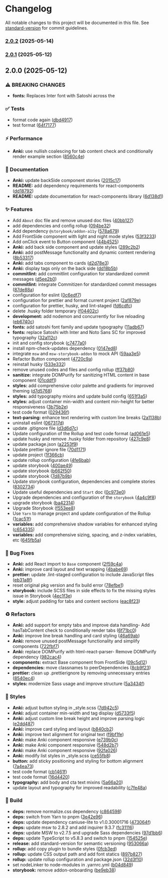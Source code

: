 # Changelog

All notable changes to this project will be documented in this file. See [standard-version](https://github.com/conventional-changelog/standard-version) for commit guidelines.

### [2.0.2](https://github.com/TecFancy/react-components/compare/v2.0.1...v2.0.2) (2025-05-14)

### [2.0.1](https://github.com/TecFancy/react-components/compare/v2.0.0...v2.0.1) (2025-05-12)

## 2.0.0 (2025-05-12)

### ⚠ BREAKING CHANGES

- **fonts:** Replaces Inter font with Satoshi across the

### ✅ Tests

- format code again ([dbd4917](https://github.com/TecFancy/react-components/commit/dbd49178cf976544f2243537ed65eb89b747d8b2))
- test format ([64f7177](https://github.com/TecFancy/react-components/commit/64f7177e8ce56e301f6bb7db0f9f3d84a0c64ebb))

### ⚡️ Performance

- **Anki:** use nullish coalescing for tab content check and conditionally render example section ([8560c4e](https://github.com/TecFancy/react-components/commit/8560c4ecf2ec0f39b0f5adc902489ca61a5e0273))

### 📝 Documentation

- **Anki:** update backSide component stories ([2015c17](https://github.com/TecFancy/react-components/commit/2015c176dfb20dfa1177dd5a43a0eedb09a5d02b))
- **README:** add dependency requirements for react-components ([dd18792](https://github.com/TecFancy/react-components/commit/dd18792e3648c1f5464923810a1c018193011621))
- **README:** update documentation for react-components library ([6d138d1](https://github.com/TecFancy/react-components/commit/6d138d15f5bf9d3fea78f0f079a6a7a36a845070))

### ✨ Features

- Add `About` doc file and remove unused doc files ([40bb127](https://github.com/TecFancy/react-components/commit/40bb12780af2cf462dfc39354901171515010ae1))
- add dependencies and config rollup ([094be32](https://github.com/TecFancy/react-components/commit/094be326ddfbb5829f43c5202e1f8af0bce9efff))
- Add dependency `@storybook/addon-a11y` ([578a679](https://github.com/TecFancy/react-components/commit/578a679af8647bf4803e595b26e37d0ef91141ac))
- Add FrontSide component with light and night mode styles ([53f3233](https://github.com/TecFancy/react-components/commit/53f32336fb90d6deae116de24ad55e390bce8e0f))
- Add onClick event to Button component ([44b4525](https://github.com/TecFancy/react-components/commit/44b4525f053595e43e144ed1d1aa08464f002842))
- **Anki:** add back side component and update styles ([289c2b2](https://github.com/TecFancy/react-components/commit/289c2b21da277e7df094d8ce352f9c1c4a410cf0))
- **Anki:** add postMessage functionality and dynamic content rendering ([8b53317](https://github.com/TecFancy/react-components/commit/8b53317c0be2870ce8db13aac537f07713328e52))
- **Anki:** add tabs component to cards ([d2d78e3](https://github.com/TecFancy/react-components/commit/d2d78e36e0f273ba5c0fa0e567efbd1489b6c633))
- **Anki:** display tags only on the back side ([dd18b5b](https://github.com/TecFancy/react-components/commit/dd18b5bf2aa64b0274e096deb10fcc98fa4a5504))
- **commitlint:** add commitlint configuration for standardized commit messages ([d5ee2b0](https://github.com/TecFancy/react-components/commit/d5ee2b0c0a9a1f2442e40a86d475cf2a2920ee73))
- **commitlint:** integrate Commitizen for standardized commit messages ([87de88a](https://github.com/TecFancy/react-components/commit/87de88aaf86267f0730f6360e32acd658a675360))
- configuration for eslint ([0c6edf7](https://github.com/TecFancy/react-components/commit/0c6edf73bc998011b0b7e2fbcb216e0c0314df43))
- configuration for prettier and format current project ([2af879e](https://github.com/TecFancy/react-components/commit/2af879e1cc59462e4d6c7776ce7bbf7c5c17b681))
- configuration for prettier, husky, and lint-staged ([fd6cdfc](https://github.com/TecFancy/react-components/commit/fd6cdfc4b465201a8ce7183bf0ce3974b75d79ed))
- delete .husky folder temporary ([f04402c](https://github.com/TecFancy/react-components/commit/f04402ca79865828d7845fecf4d44d42e2ea0eeb))
- **development:** add nodemon and concurrently for live reloading ([eb6740c](https://github.com/TecFancy/react-components/commit/eb6740c137f3f98e402dd6b2e385f49e7fc3c47a))
- **fonts:** add satoshi font family and update typography ([11adb67](https://github.com/TecFancy/react-components/commit/11adb67f9025416b9c1b21876182bedd21931e90))
- **fonts:** replace Satoshi with Inter and Noto Sans SC for improved typography ([32a112c](https://github.com/TecFancy/react-components/commit/32a112cbe051183657b7f252363bf165a6590d2d))
- init and config storybook ([c7477a0](https://github.com/TecFancy/react-components/commit/c7477a0041ef8bb4dc6a7d1f82c90337e6aab818))
- install npm-check-updates dependency ([0147ed8](https://github.com/TecFancy/react-components/commit/0147ed8c73bf89a42729e59a75dffda8df68cf22))
- integrate `msw` and `msw-storybook-addon` to mock API ([59aa3e5](https://github.com/TecFancy/react-components/commit/59aa3e57e56fb6ab894ca93f017b9e6410f7a8d0))
- Refactor Button component ([4720c9a](https://github.com/TecFancy/react-components/commit/4720c9a4892b077faddcdbfad3c2fd48fc5c6121))
- reinstall husky ([533e332](https://github.com/TecFancy/react-components/commit/533e3322a1a284e480bec22fafee94d081584ec5))
- remove unused codes and files and config rollup ([ff37b80](https://github.com/TecFancy/react-components/commit/ff37b8049a54ce695707df8cdfbd4dc5bd705120))
- **sanitize:** integrate DOMPurify for sanitizing HTML content in base component ([01cddf1](https://github.com/TecFancy/react-components/commit/01cddf1db26febd16553e302e2b09cd2afd4b654))
- **styles:** add comprehensive color palette and gradients for improved theming ([d7d5768](https://github.com/TecFancy/react-components/commit/d7d576889649bf269fcc90469d14ccf37b1d18c5))
- **styles:** add typography mixins and update build config ([651f3a5](https://github.com/TecFancy/react-components/commit/651f3a529fc2c5b0fc3a26f04cb8362e252135fc))
- **styles:** adjust container min-width and content min-height for better responsiveness ([3b75b2e](https://github.com/TecFancy/react-components/commit/3b75b2e53d13b4e3c52b62853a076bc056a07d47))
- test code format ([029436f](https://github.com/TecFancy/react-components/commit/029436fa0d19dbba6ea0f5fe0d4d34a2472cb345))
- **text-parsing:** enhance text rendering with custom line breaks ([2a1138b](https://github.com/TecFancy/react-components/commit/2a1138b159f5e914d3c081781e13d6a1f3cbb6cc))
- uninstall eslint ([067317d](https://github.com/TecFancy/react-components/commit/067317d77657004508640a282b386b553a52a4ae))
- update .gitignore file ([d3d6d7c](https://github.com/TecFancy/react-components/commit/d3d6d7c5b4a7043f8329cd052df0a038f478b879))
- Update configuration of the Rollup and test code format ([ad061e5](https://github.com/TecFancy/react-components/commit/ad061e59bc85858edecada51b1596e82f242d062))
- update husky and remove .husky folder from repository ([427c9e8](https://github.com/TecFancy/react-components/commit/427c9e8e33da92999f942edc711866f2214cd818))
- update package.json ([a2253f9](https://github.com/TecFancy/react-components/commit/a2253f93ee088ae57977a9df667343fd6160cb3a))
- Update prettier ignore file ([70d1171](https://github.com/TecFancy/react-components/commit/70d1171c4d2385135b021590a0ba5d92f1f21340))
- update project ([1f366cb](https://github.com/TecFancy/react-components/commit/1f366cbb98a1281e27859e87df8f0ad790dab7d8))
- update rollup configuration ([4fe6bab](https://github.com/TecFancy/react-components/commit/4fe6babbd8235afe8d0f2e241e2bd6f9159088cd))
- update storybook ([400ae49](https://github.com/TecFancy/react-components/commit/400ae496879b8b059e4ae0d3e2efe3944f96aafd))
- update storybook ([b662f50](https://github.com/TecFancy/react-components/commit/b662f50f21dfdbc83d34a8e66fc6d91ce2be9dac))
- update storybook ([7d87b9b](https://github.com/TecFancy/react-components/commit/7d87b9bf6968e84a85e566ed18f18d90f51fc84f))
- Update storybook configuration, dependencies and complete stories ([8302734](https://github.com/TecFancy/react-components/commit/8302734d2016cba9e13f4d052faed3f9b6f60e93))
- Update useful dependencies and `Start` doc ([0c973e0](https://github.com/TecFancy/react-components/commit/0c973e08bc8422e30ed43c8960ed41e4486bb13e))
- Upgrade dependencies and configuration of the `storybook` ([4a4c9f8](https://github.com/TecFancy/react-components/commit/4a4c9f8423ef439bbe9d37c36fc1195fb587e679))
- upgrade storybook ([ba42314](https://github.com/TecFancy/react-components/commit/ba42314fd978e71bad5133c9db9ee21280c3c2a0))
- Upgrade Storybook ([f553ee8](https://github.com/TecFancy/react-components/commit/f553ee8c9d1d911402233bacd0448ec75cad8e0d))
- Use `Yarn` to manage project and update configuration of the Rollup ([1cac51f](https://github.com/TecFancy/react-components/commit/1cac51f5acfd91985f370a7c71a0c8bbcc4d46d8))
- **variables:** add comprehensive shadow variables for enhanced styling ([c654335](https://github.com/TecFancy/react-components/commit/c654335ffe066212e259b6d81ee71b2f225d5e21))
- **variables:** add comprehensive sizing, spacing, and z-index variables, etc ([645fb5a](https://github.com/TecFancy/react-components/commit/645fb5ac3d70c70f47ae73a03e0fc6470ca82602))

### 🐛 Bug Fixes

- **Anki:** add React import to `Base` component ([2f59c4a](https://github.com/TecFancy/react-components/commit/2f59c4a9ef186682d57a872d18fbe91b8d975491))
- **Anki:** improve card layout and text wrapping ([4babe69](https://github.com/TecFancy/react-components/commit/4babe69e772eb46cc741c66cded42528ce5a1428))
- **prettier:** update .lint-staged configuration to include JavaScript files ([eb31a8f](https://github.com/TecFancy/react-components/commit/eb31a8faa1465e2cd18b787812aed40c6782388f))
- reset original pkg version and fix build error ([78efbe1](https://github.com/TecFancy/react-components/commit/78efbe19265d04a7aa1ebd5fdd625f2f508cb9c2))
- **storybook:** include SCSS files in side effects to fix the missing styles issue in Storybook ([4ec1f3e](https://github.com/TecFancy/react-components/commit/4ec1f3e1293ebb6bb21cd07c0eeed7faaffec469))
- **style:** adjust padding for tabs and content sections ([eac8f23](https://github.com/TecFancy/react-components/commit/eac8f23d56d8c9fd3dcc7f510e2730a69bb7e0c7))

### ♻️ Refactors

- **Anki:** add support for empty tabs and improve data handling- Add hasTabContent check to conditionally render tabs ([6f71bc0](https://github.com/TecFancy/react-components/commit/6f71bc0997e4f98fd5ae5083d5a3240b6477a829))
- **Anki:** improve line break handling and card styling ([46a69ab](https://github.com/TecFancy/react-components/commit/46a69ab48d29a2a8fc2d5bef42e3d0f006241354))
- **Anki:** remove unused postMessage functionality and simplify components ([722fbf7](https://github.com/TecFancy/react-components/commit/722fbf723f39d2d77ff21c33e1a023fc4e21a2fe))
- **Anki:** replace DOMPurify with html-react-parser- Remove DOMPurify dependency ([982cac4](https://github.com/TecFancy/react-components/commit/982cac42874883835956cdad1b98ecff2bd3322e))
- **components:** extract Base component from FrontSide ([09c5d12](https://github.com/TecFancy/react-components/commit/09c5d12d9ddc3f5bbd7355709f2d63c83f2ee1a4))
- **dependencies:** move classnames to peerDependencies ([8cb9f23](https://github.com/TecFancy/react-components/commit/8cb9f238d788eeab80e96464854c5ab717604d84))
- **prettier:** clean up .prettierignore by removing unnecessary entries ([8540ec4](https://github.com/TecFancy/react-components/commit/8540ec4ae9941cc9439b47a2ff0ab18bb55632e6))
- **styles:** modernize Sass usage and improve structure ([5a3434f](https://github.com/TecFancy/react-components/commit/5a3434f59dccad3a59ce742877bcff6552ff6099))

### 💄 Styles

- **Anki:** adjust button styling in \_style.scss ([7d942c5](https://github.com/TecFancy/react-components/commit/7d942c53b029b9a91a66a5cacfc959dff0d8485e))
- **Anki:** adjust container min-width and tag display ([d5733f5](https://github.com/TecFancy/react-components/commit/d5733f59fe7bdb49d17561b5ec8b0223df48f225))
- **Anki:** adjust custom line break height and improve parsing logic ([e2dd487](https://github.com/TecFancy/react-components/commit/e2dd487b1ee276ff50ebf36871d568ed295029ef))
- **Anki:** improve card styling and layout ([b840cb2](https://github.com/TecFancy/react-components/commit/b840cb2a9a9ac55ae5c6d789f3a1fd6024310aa6))
- **Anki:** improve text alignment for original text ([f9bf1fe](https://github.com/TecFancy/react-components/commit/f9bf1fe5ac471ecc7e2aafbb2e7f37cb3ced4684))
- **Anki:** make Anki component responsive ([e739b0c](https://github.com/TecFancy/react-components/commit/e739b0cd2323918b8f002ca1f536a9e362ae0255))
- **Anki:** make Anki component responsive ([548d2b7](https://github.com/TecFancy/react-components/commit/548d2b781ed46e1b806b639a3e33bd54682caca0))
- **Anki:** make Anki component responsive ([92fa026](https://github.com/TecFancy/react-components/commit/92fa026a7a65d5f3633b9715e1de83289bf98d35))
- **Anki:** modify list styles in \_style.scss ([ce55fb8](https://github.com/TecFancy/react-components/commit/ce55fb8670436b2f9b7f7f9dfc8eb4266f23119a))
- **button:** add sticky positioning and styling for bottom alignment ([7a4ea73](https://github.com/TecFancy/react-components/commit/7a4ea739c689bcae61100d1b953f15b7f4c628cd))
- test code format ([cb1461f](https://github.com/TecFancy/react-components/commit/cb1461fd1e0692b7ccdb99a2d7e82db294b81cb3))
- test code format ([16d4420](https://github.com/TecFancy/react-components/commit/16d4420b661db572fc92463c68d42400a897404a))
- **typography:** add body and cta text mixins ([5a66a20](https://github.com/TecFancy/react-components/commit/5a66a20a59624afdaf1762f75616d83fc658a801))
- update layout and typography for improved readability ([c7fe48a](https://github.com/TecFancy/react-components/commit/c7fe48a913d1d97c32ed20c6d534f90e753cbc71))

### 👷 Build

- **deps:** remove normalize.css dependency ([c864598](https://github.com/TecFancy/react-components/commit/c864598952fe772542a179211044e956573510d8))
- **deps:** switch from Yarn to pnpm ([3e42e96](https://github.com/TecFancy/react-components/commit/3e42e96b4a44bcf697705a1d8b0e66bcaeb12240))
- **deps:** update dependency caniuse-lite to v1.0.30001716 ([473064f](https://github.com/TecFancy/react-components/commit/473064febfeaa6844b7d96c01b51bfb2be47ca61))
- **deps:** update msw to 2.8.2 and add inquirer 9.3.7 ([fc31116](https://github.com/TecFancy/react-components/commit/fc31116540b9900c58ac589496d3b8c8025eeba4))
- **deps:** update MSW to v2.7.5 and upgrade Sass dependencies ([97d1bb6](https://github.com/TecFancy/react-components/commit/97d1bb666aab7090b6b79fa6bb5cdf420c0844e8))
- **deps:** update TypeScript to v5.8.3 and switch to pnpm ([154525e](https://github.com/TecFancy/react-components/commit/154525e22254b6bda7c1451b0099c94bb1087699))
- **release:** add standard-version for semantic versioning ([953066a](https://github.com/TecFancy/react-components/commit/953066ae74f09ce756d607b4dc6e0f28d88d339f))
- **rollup:** add copy plugin to bundle styles ([0fcb3ed](https://github.com/TecFancy/react-components/commit/0fcb3ed90ed8ec283040bdf5b4f5c128bb358011))
- **rollup:** update CSS output path and add font statics ([897b827](https://github.com/TecFancy/react-components/commit/897b827843fc7eedb652eebeceb878d230ad4bbc))
- **rollup:** update rollup configuration and package.json ([32d3f10](https://github.com/TecFancy/react-components/commit/32d3f1019cf9aa2929bcadba650dd34af5950362))
- set nodeLinker to node-modules in .yarnrc.yml ([b04d849](https://github.com/TecFancy/react-components/commit/b04d849f8b8a51efe723e6cae225e7b525055b28))
- **storybook:** remove addon-onboarding ([be9eb38](https://github.com/TecFancy/react-components/commit/be9eb38075983727145c69340e14facfe2f489f0))
